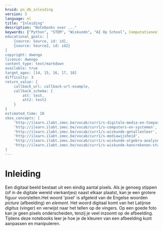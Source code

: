 ```yaml
---
hruid: pn_db_inleiding
version: 3
language: nl
title: "Inleiding"
description: "Notebooks over ..."
keywords: ["Python", "STEM", "Wiskunde", "AI Op School", Computationeel denken"]
educational_goals: [
    {source: Source, id: id}, 
    {source: Source2, id: id2}
]
copyright: dwengo
licence: dwengo
content_type: text/markdown
available: true
target_ages: [14, 15, 16, 17, 18]
difficulty: 3
return_value: {
    callback_url: callback-url-example,
    callback_schema: {
        att: test,
        att2: test2
    }
}
estimated_time: 10
skos_concepts: [
    'http://ilearn.ilabt.imec.be/vocab/curr1/s-digitale-media-en-toepassingen', 
    'http://ilearn.ilabt.imec.be/vocab/curr1/s-computers-en-systemen', 
    'http://ilearn.ilabt.imec.be/vocab/curr1/s-wiskunde-getallenleer', 
    'http://ilearn.ilabt.imec.be/vocab/curr1/s-mediawijsheid', 
    'http://ilearn.ilabt.imec.be/vocab/curr1/s-wiskunde-algebra-analyse', 
    'http://ilearn.ilabt.imec.be/vocab/curr1/s-wiskunde-kansrekenen-statistiek'
]
---
```


# Inleiding
Een digitaal beeld bestaat uit een eindig aantal pixels. Als je genoeg stippen (of in de digitale wereld vierkantjes) naast elkaar plaatst, kan je een grotere figuur voorstellen.Het woord 'pixel' is afgeleid van de Engelse woorden *picture* (afbeelding) en *element*. Het woord digitaal komt van het Latijnse *digitus* (vinger) en verwijst naar het tellen op de vingers. Op een goede foto kan je geen pixels onderscheiden, tenzij je veel inzoomt op de afbeelding.  
Tijdens deze notebooks leer je hoe je de kleuren van een afbeelding kunt aanpassen en manipuleren.
